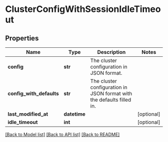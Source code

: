 # ClusterConfigWithSessionIdleTimeout

## Properties
Name | Type | Description | Notes
------------ | ------------- | ------------- | -------------
**config** | **str** | The cluster configuration in JSON format. | 
**config_with_defaults** | **str** | The cluster configuration in JSON format with the defaults filled in. | 
**last_modified_at** | **datetime** |  | [optional] 
**idle_timeout** | **int** |  | [optional] 

[[Back to Model list]](../README.md#documentation-for-models) [[Back to API list]](../README.md#documentation-for-api-endpoints) [[Back to README]](../README.md)


